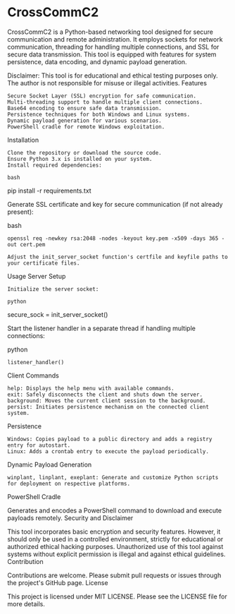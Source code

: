 # CrossCommC2

CrossCommC2 is a Python-based networking tool designed for secure communication and remote administration. It employs sockets for network communication, threading for handling multiple connections, and SSL for secure data transmission. This tool is equipped with features for system persistence, data encoding, and dynamic payload generation.

Disclaimer: This tool is for educational and ethical testing purposes only. The author is not responsible for misuse or illegal activities.
Features

    Secure Socket Layer (SSL) encryption for safe communication.
    Multi-threading support to handle multiple client connections.
    Base64 encoding to ensure safe data transmission.
    Persistence techniques for both Windows and Linux systems.
    Dynamic payload generation for various scenarios.
    PowerShell cradle for remote Windows exploitation.

Installation

    Clone the repository or download the source code.
    Ensure Python 3.x is installed on your system.
    Install required dependencies:

    bash

pip install -r requirements.txt

Generate SSL certificate and key for secure communication (if not already present):

bash

    openssl req -newkey rsa:2048 -nodes -keyout key.pem -x509 -days 365 -out cert.pem

    Adjust the init_server_socket function's certfile and keyfile paths to your certificate files.

Usage
Server Setup

    Initialize the server socket:

    python

secure_sock = init_server_socket()

Start the listener handler in a separate thread if handling multiple connections:

python

    listener_handler()

Client Commands

    help: Displays the help menu with available commands.
    exit: Safely disconnects the client and shuts down the server.
    background: Moves the current client session to the background.
    persist: Initiates persistence mechanism on the connected client system.

Persistence

    Windows: Copies payload to a public directory and adds a registry entry for autostart.
    Linux: Adds a crontab entry to execute the payload periodically.

Dynamic Payload Generation

    winplant, linplant, exeplant: Generate and customize Python scripts for deployment on respective platforms.

PowerShell Cradle

Generates and encodes a PowerShell command to download and execute payloads remotely.
Security and Disclaimer

This tool incorporates basic encryption and security features. However, it should only be used in a controlled environment, strictly for educational or authorized ethical hacking purposes. Unauthorized use of this tool against systems without explicit permission is illegal and against ethical guidelines.
Contribution

Contributions are welcome. Please submit pull requests or issues through the project's GitHub page.
License

This project is licensed under MIT LICENSE. Please see the LICENSE file for more details.
